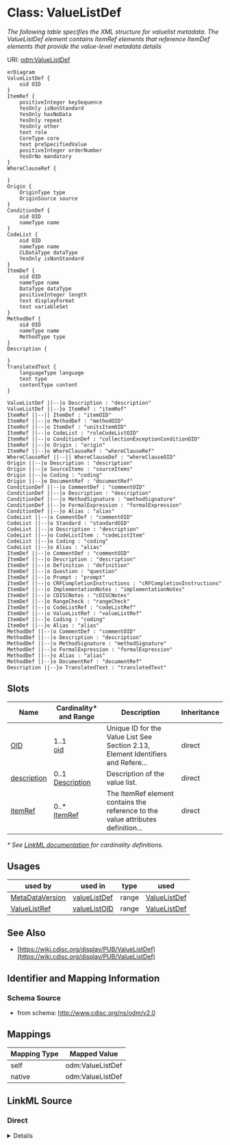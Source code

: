 # Class: ValueListDef

_The following table specifies the XML structure for valuelist metadata. The ValueListDef element contains ItemRef elements that reference ItemDef elements that provide the value-level metadata details_




URI: [odm:ValueListDef](http://www.cdisc.org/ns/odm/v2.0/ValueListDef)


```mermaid
erDiagram
ValueListDef {
    oid OID  
}
ItemRef {
    positiveInteger keySequence  
    YesOnly isNonStandard  
    YesOnly hasNoData  
    YesOnly repeat  
    YesOnly other  
    text role  
    CoreType core  
    text preSpecifiedValue  
    positiveInteger orderNumber  
    YesOrNo mandatory  
}
WhereClauseRef {

}
Origin {
    OriginType type  
    OriginSource source  
}
ConditionDef {
    oid OID  
    nameType name  
}
CodeList {
    oid OID  
    nameType name  
    CLDataType dataType  
    YesOnly isNonStandard  
}
ItemDef {
    oid OID  
    nameType name  
    DataType dataType  
    positiveInteger length  
    text displayFormat  
    text variableSet  
}
MethodDef {
    oid OID  
    nameType name  
    MethodType type  
}
Description {

}
TranslatedText {
    languageType language  
    text type  
    contentType content  
}

ValueListDef ||--|o Description : "description"
ValueListDef ||--}o ItemRef : "itemRef"
ItemRef ||--|| ItemDef : "itemOID"
ItemRef ||--|o MethodDef : "methodOID"
ItemRef ||--|o ItemDef : "unitsItemOID"
ItemRef ||--|o CodeList : "roleCodeListOID"
ItemRef ||--|o ConditionDef : "collectionExceptionConditionOID"
ItemRef ||--}o Origin : "origin"
ItemRef ||--}o WhereClauseRef : "whereClauseRef"
WhereClauseRef ||--|| WhereClauseDef : "whereClauseOID"
Origin ||--|o Description : "description"
Origin ||--|o SourceItems : "sourceItems"
Origin ||--}o Coding : "coding"
Origin ||--}o DocumentRef : "documentRef"
ConditionDef ||--|o CommentDef : "commentOID"
ConditionDef ||--|o Description : "description"
ConditionDef ||--|o MethodSignature : "methodSignature"
ConditionDef ||--}o FormalExpression : "formalExpression"
ConditionDef ||--}o Alias : "alias"
CodeList ||--|o CommentDef : "commentOID"
CodeList ||--|o Standard : "standardOID"
CodeList ||--|o Description : "description"
CodeList ||--}o CodeListItem : "codeListItem"
CodeList ||--}o Coding : "coding"
CodeList ||--}o Alias : "alias"
ItemDef ||--|o CommentDef : "commentOID"
ItemDef ||--|o Description : "description"
ItemDef ||--|o Definition : "definition"
ItemDef ||--|o Question : "question"
ItemDef ||--|o Prompt : "prompt"
ItemDef ||--|o CRFCompletionInstructions : "cRFCompletionInstructions"
ItemDef ||--|o ImplementationNotes : "implementationNotes"
ItemDef ||--|o CDISCNotes : "cDISCNotes"
ItemDef ||--}o RangeCheck : "rangeCheck"
ItemDef ||--|o CodeListRef : "codeListRef"
ItemDef ||--|o ValueListRef : "valueListRef"
ItemDef ||--}o Coding : "coding"
ItemDef ||--}o Alias : "alias"
MethodDef ||--|o CommentDef : "commentOID"
MethodDef ||--|o Description : "description"
MethodDef ||--|o MethodSignature : "methodSignature"
MethodDef ||--}o FormalExpression : "formalExpression"
MethodDef ||--}o Alias : "alias"
MethodDef ||--}o DocumentRef : "documentRef"
Description ||--}o TranslatedText : "translatedText"

```



<!-- no inheritance hierarchy -->


## Slots

| Name | Cardinality* and Range | Description | Inheritance |
| ---  | --- | --- | --- |
| [OID](OID.md) | 1..1 <br/> [oid](oid.md) | Unique ID for the Value List See Section 2.13, Element Identifiers and Refere... | direct |
| [description](description.md) | 0..1 <br/> [Description](Description.md) | Description of the value list. | direct |
| [itemRef](itemRef.md) | 0..* <br/> [ItemRef](ItemRef.md) | The ItemRef element contains the reference to the value attributes definition... | direct |

_* See [LinkML documentation](https://linkml.io/linkml/schemas/slots.html#slot-cardinality) for cardinality definitions._




## Usages

| used by | used in | type | used |
| ---  | --- | --- | --- |
| [MetaDataVersion](MetaDataVersion.md) | [valueListDef](valueListDef.md) | range | [ValueListDef](ValueListDef.md) |
| [ValueListRef](ValueListRef.md) | [valueListOID](valueListOID.md) | range | [ValueListDef](ValueListDef.md) |






## See Also

* [https://wiki.cdisc.org/display/PUB/ValueListDef](https://wiki.cdisc.org/display/PUB/ValueListDef)

## Identifier and Mapping Information







### Schema Source


* from schema: http://www.cdisc.org/ns/odm/v2.0





## Mappings

| Mapping Type | Mapped Value |
| ---  | ---  |
| self | odm:ValueListDef |
| native | odm:ValueListDef |





## LinkML Source

<!-- TODO: investigate https://stackoverflow.com/questions/37606292/how-to-create-tabbed-code-blocks-in-mkdocs-or-sphinx -->

### Direct

<details>
```yaml
name: ValueListDef
description: The following table specifies the XML structure for valuelist metadata.
  The ValueListDef element contains ItemRef elements that reference ItemDef elements
  that provide the value-level metadata details
from_schema: http://www.cdisc.org/ns/odm/v2.0
see_also:
- https://wiki.cdisc.org/display/PUB/ValueListDef
rank: 1000
slots:
- OID
- description
- itemRef
slot_usage:
  OID:
    name: OID
    description: Unique ID for the Value List See Section 2.13, Element Identifiers
      and References , for OID considerations.
    comments:
    - 'Required

      range: oid'
    identifier: true
    domain_of:
    - Study
    - MetaDataVersion
    - Standard
    - ValueListDef
    - WhereClauseDef
    - StudyEventGroupDef
    - StudyEventDef
    - ItemGroupDef
    - ItemDef
    - CodeList
    - MethodDef
    - ConditionDef
    - CommentDef
    - StudyIndication
    - StudyIntervention
    - StudyObjective
    - StudyEndPoint
    - StudyTargetPopulation
    - StudyEstimand
    - Arm
    - Epoch
    - StudyParameter
    - StudyTiming
    - TransitionTimingConstraint
    - AbsoluteTimingConstraint
    - RelativeTimingConstraint
    - DurationTimingConstraint
    - WorkflowDef
    - Transition
    - Branching
    - Criterion
    - User
    - Organization
    - Location
    - SignatureDef
    - Query
    range: oid
    required: true
  description:
    name: description
    description: Description of the value list.
    domain_of:
    - Study
    - MetaDataVersion
    - ValueListDef
    - StudyEventGroupRef
    - StudyEventGroupDef
    - StudyEventDef
    - ItemGroupDef
    - Origin
    - ItemDef
    - CodeList
    - CodeListItem
    - MethodDef
    - ConditionDef
    - CommentDef
    - Protocol
    - StudyStructure
    - TrialPhase
    - StudyIndication
    - StudyIntervention
    - StudyObjective
    - StudyEndPoint
    - StudyTargetPopulation
    - StudyEstimand
    - IntercurrentEvent
    - SummaryMeasure
    - Arm
    - Epoch
    - TransitionTimingConstraint
    - AbsoluteTimingConstraint
    - RelativeTimingConstraint
    - DurationTimingConstraint
    - WorkflowDef
    - Criterion
    - Organization
    - Location
    - ODMFileMetadata
    range: Description
    maximum_cardinality: 1
  itemRef:
    name: itemRef
    description: The ItemRef element contains the reference to the value attributes
      definitions.
    multivalued: true
    domain_of:
    - ValueListDef
    - ItemGroupDef
    range: ItemRef
    inlined: true
    inlined_as_list: true
class_uri: odm:ValueListDef

```
</details>

### Induced

<details>
```yaml
name: ValueListDef
description: The following table specifies the XML structure for valuelist metadata.
  The ValueListDef element contains ItemRef elements that reference ItemDef elements
  that provide the value-level metadata details
from_schema: http://www.cdisc.org/ns/odm/v2.0
see_also:
- https://wiki.cdisc.org/display/PUB/ValueListDef
rank: 1000
slot_usage:
  OID:
    name: OID
    description: Unique ID for the Value List See Section 2.13, Element Identifiers
      and References , for OID considerations.
    comments:
    - 'Required

      range: oid'
    identifier: true
    domain_of:
    - Study
    - MetaDataVersion
    - Standard
    - ValueListDef
    - WhereClauseDef
    - StudyEventGroupDef
    - StudyEventDef
    - ItemGroupDef
    - ItemDef
    - CodeList
    - MethodDef
    - ConditionDef
    - CommentDef
    - StudyIndication
    - StudyIntervention
    - StudyObjective
    - StudyEndPoint
    - StudyTargetPopulation
    - StudyEstimand
    - Arm
    - Epoch
    - StudyParameter
    - StudyTiming
    - TransitionTimingConstraint
    - AbsoluteTimingConstraint
    - RelativeTimingConstraint
    - DurationTimingConstraint
    - WorkflowDef
    - Transition
    - Branching
    - Criterion
    - User
    - Organization
    - Location
    - SignatureDef
    - Query
    range: oid
    required: true
  description:
    name: description
    description: Description of the value list.
    domain_of:
    - Study
    - MetaDataVersion
    - ValueListDef
    - StudyEventGroupRef
    - StudyEventGroupDef
    - StudyEventDef
    - ItemGroupDef
    - Origin
    - ItemDef
    - CodeList
    - CodeListItem
    - MethodDef
    - ConditionDef
    - CommentDef
    - Protocol
    - StudyStructure
    - TrialPhase
    - StudyIndication
    - StudyIntervention
    - StudyObjective
    - StudyEndPoint
    - StudyTargetPopulation
    - StudyEstimand
    - IntercurrentEvent
    - SummaryMeasure
    - Arm
    - Epoch
    - TransitionTimingConstraint
    - AbsoluteTimingConstraint
    - RelativeTimingConstraint
    - DurationTimingConstraint
    - WorkflowDef
    - Criterion
    - Organization
    - Location
    - ODMFileMetadata
    range: Description
    maximum_cardinality: 1
  itemRef:
    name: itemRef
    description: The ItemRef element contains the reference to the value attributes
      definitions.
    multivalued: true
    domain_of:
    - ValueListDef
    - ItemGroupDef
    range: ItemRef
    inlined: true
    inlined_as_list: true
attributes:
  OID:
    name: OID
    description: Unique ID for the Value List See Section 2.13, Element Identifiers
      and References , for OID considerations.
    comments:
    - 'Required

      range: oid'
    from_schema: http://www.cdisc.org/ns/odm/v2.0
    rank: 1000
    identifier: true
    alias: OID
    owner: ValueListDef
    domain_of:
    - Study
    - MetaDataVersion
    - Standard
    - ValueListDef
    - WhereClauseDef
    - StudyEventGroupDef
    - StudyEventDef
    - ItemGroupDef
    - ItemDef
    - CodeList
    - MethodDef
    - ConditionDef
    - CommentDef
    - StudyIndication
    - StudyIntervention
    - StudyObjective
    - StudyEndPoint
    - StudyTargetPopulation
    - StudyEstimand
    - Arm
    - Epoch
    - StudyParameter
    - StudyTiming
    - TransitionTimingConstraint
    - AbsoluteTimingConstraint
    - RelativeTimingConstraint
    - DurationTimingConstraint
    - WorkflowDef
    - Transition
    - Branching
    - Criterion
    - User
    - Organization
    - Location
    - SignatureDef
    - Query
    range: oid
    required: true
  description:
    name: description
    description: Description of the value list.
    from_schema: http://www.cdisc.org/ns/odm/v2.0
    rank: 1000
    alias: description
    owner: ValueListDef
    domain_of:
    - Study
    - MetaDataVersion
    - ValueListDef
    - StudyEventGroupRef
    - StudyEventGroupDef
    - StudyEventDef
    - ItemGroupDef
    - Origin
    - ItemDef
    - CodeList
    - CodeListItem
    - MethodDef
    - ConditionDef
    - CommentDef
    - Protocol
    - StudyStructure
    - TrialPhase
    - StudyIndication
    - StudyIntervention
    - StudyObjective
    - StudyEndPoint
    - StudyTargetPopulation
    - StudyEstimand
    - IntercurrentEvent
    - SummaryMeasure
    - Arm
    - Epoch
    - TransitionTimingConstraint
    - AbsoluteTimingConstraint
    - RelativeTimingConstraint
    - DurationTimingConstraint
    - WorkflowDef
    - Criterion
    - Organization
    - Location
    - ODMFileMetadata
    range: Description
    maximum_cardinality: 1
  itemRef:
    name: itemRef
    description: The ItemRef element contains the reference to the value attributes
      definitions.
    from_schema: http://www.cdisc.org/ns/odm/v2.0
    rank: 1000
    multivalued: true
    alias: itemRef
    owner: ValueListDef
    domain_of:
    - ValueListDef
    - ItemGroupDef
    range: ItemRef
    inlined: true
    inlined_as_list: true
class_uri: odm:ValueListDef

```
</details>